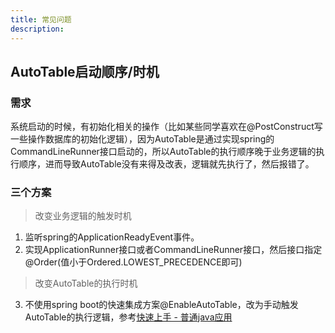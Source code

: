 ```yaml
---
title: 常见问题
description:
---
```


## AutoTable启动顺序/时机

### 需求

系统启动的时候，有初始化相关的操作（比如某些同学喜欢在@PostConstruct写一些操作数据库的初始化逻辑），因为AutoTable是通过实现spring的CommandLineRunner接口启动的，所以AutoTable的执行顺序晚于业务逻辑的执行顺序，进而导致AutoTable没有来得及改表，逻辑就先执行了，然后报错了。

### 三个方案

> 改变业务逻辑的触发时机
1. 监听spring的ApplicationReadyEvent事件。
2. 实现ApplicationRunner接口或者CommandLineRunner接口，然后接口指定@Order(值小于Ordered.LOWEST_PRECEDENCE即可)
> 改变AutoTable的执行时机
3. 不使用spring boot的快速集成方案@EnableAutoTable，改为手动触发AutoTable的执行逻辑，参考[快速上手 - 普通java应用](/指南/基础/快速上手.html#第-3-步-激活autotable) 
